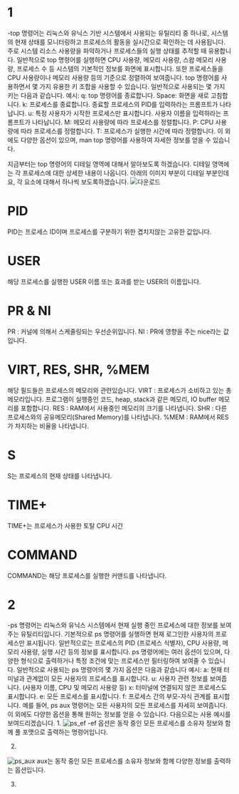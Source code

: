 # 1 
-top 명령어는 리눅스와 유닉스 기반 시스템에서 사용되는 유틸리티 중 하나로, 시스템의 현재 상태를 모니터링하고 프로세스의 활동을 실시간으로 확인하는 데 사용됩니다. 주로 시스템 리소스 사용량을 파악하거나 프로세스들의 실행 상태를 추적할 때 유용합니다. 일반적으로 top 명령어를 실행하면 CPU 사용량, 메모리 사용량, 스왑 메모리 사용량, 프로세스 수 등 시스템의 기본적인 정보를 화면에 표시합니다. 또한 프로세스들을 CPU 사용량이나 메모리 사용량 등의 기준으로 정렬하여 보여줍니다.
top 명령어를 사용하면서 몇 가지 유용한 키 조합을 사용할 수 있습니다. 일반적으로 사용되는 몇 가지 키는 다음과 같습니다.
예시:
q: top 명령어를 종료합니다.
Space: 화면을 새로 고침합니다.
k: 프로세스를 종료합니다. 종료할 프로세스의 PID를 입력하라는 프롬프트가 나타납니다.
u: 특정 사용자가 시작한 프로세스만 표시합니다. 사용자 이름을 입력하라는 프롬프트가 나타납니다.
M: 메모리 사용량에 따라 프로세스를 정렬합니다.
P: CPU 사용량에 따라 프로세스를 정렬합니다.
T: 프로세스가 실행한 시간에 따라 정렬합니다.
이 외에도 다양한 옵션이 있으며, man top 명령어를 사용하여 자세한 정보를 얻을 수 있습니다.

지금부터는 top 명령어의 디테일 영역에 대해서 알아보도록 하겠습니다. 디테일 영역에는 각 프로세스에 대한 상세한 내용이 나옵니다. 아래의 이미지 부분이 디테일 부분인데요, 각 요소에 대해서 하나씩 보도록하겠습니다.
![다운로드](https://github.com/20243069/-/assets/171208901/0c274478-3a68-4fab-80f2-2ac5fa72c4bd)
# PID
PID는 프로세스 ID이며 프로세스를 구분하기 위한 겹치지않는 고유한 값입니다.
# USER
해당 프로세스를 실행한 USER 이름 또는 효과를 받는 USER의 이름입니다.
# PR & NI
PR : 커널에 의해서 스케줄링되는 우선순위입니다.
NI : PR에 영향을 주는 nice라는 값입니다.
# VIRT, RES, SHR, %MEM
해당 필드들은 프로세스의 메모리와 관련있습니다.
VIRT : 프로세스가 소비하고 있는 총 메모리입니다. 프로그램이 실행중인 코드, heap, stack과 같은 메모리, IO buffer 메모리를 포함합니다.
RES : RAM에서 사용중인 메모리의 크기를 나타냅니다.
SHR : 다른 프로세스와의 공유메모리(Shared Memory)를 나타냅니다.
%MEM : RAM에서 RES가 차지하는 비율을 나타냅니다.
# S 
S는 프로세스의 현재 상태를 나타냅니다.
# TIME+ 
TIME+는 프로세스가 사용한 토탈 CPU 시간
# COMMAND
COMMAND는 해당 프로세스를 실행한 커맨드를 나타냅니다.

# 2
-ps 명령어는 리눅스와 유닉스 시스템에서 현재 실행 중인 프로세스에 대한 정보를 보여주는 유틸리티입니다.
기본적으로 ps 명령어를 실행하면 현재 로그인한 사용자의 프로세스만 표시됩니다. 일반적으로는 프로세스의 PID (프로세스 식별자), CPU 사용량, 메모리 사용량, 실행 시간 등의 정보를 표시합니다.
ps 명령어에는 여러 옵션이 있으며, 다양한 형식으로 출력하거나 특정 조건에 맞는 프로세스만 필터링하여 보여줄 수 있습니다. 일반적으로 사용되는 ps 명령어의 몇 가지 옵션은 다음과 같습니다
예시:
a: 현재 터미널과 관계없이 모든 사용자의 프로세스를 표시합니다.
u: 사용자 관련 정보를 보여줍니다. (사용자 이름, CPU 및 메모리 사용량 등)
x: 터미널에 연결되지 않은 프로세스도 표시합니다.
e: 모든 프로세스를 표시합니다.
f: 프로세스 간의 부모-자식 관계를 표시합니다.
예를 들어, ps aux 명령어는 모든 사용자의 모든 프로세스를 자세히 보여줍니다. 이 외에도 다양한 옵션을 통해 원하는 정보를 얻을 수 있습니다. 
다음으로는 사용 예시를 보여드리겠습니다.
1.
![ps_ef](https://github.com/20243069/-/assets/171208901/8a541a09-c60f-4b1d-a788-f83e8c2b0ca7)
-ef 옵션은 동작 중인 모든 프로세스를 소유자 정보와 함께 풀 포맷으로 출력하는 명령어입니다.

2.
![ps_aux](https://github.com/20243069/-/assets/171208901/629ebf13-3d3d-4ac6-b0ba-95f42dd894af)
aux는 동작 중인 모든 프로세스를 소유자 정보와 함께 다양한 정보를 출력하는 옵션입니다.

3.
